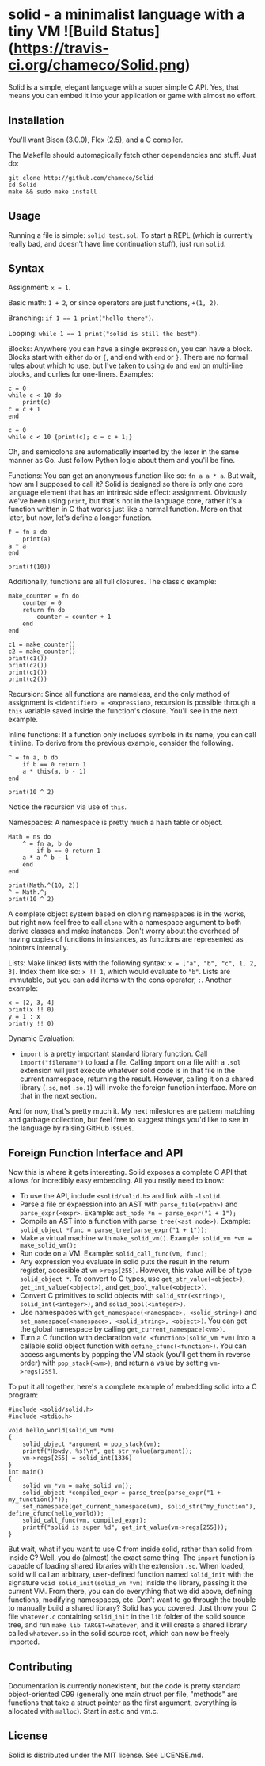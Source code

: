 solid - a minimalist language with a tiny VM ![Build Status] (https://travis-ci.org/chameco/Solid.png)
============================================

Solid is a simple, elegant language with a super simple C API. Yes, that means you can embed it into your application or game with almost no effort.

Installation
-------------

You'll want Bison (3.0.0), Flex (2.5), and a C compiler.

The Makefile should automagically fetch other dependencies and stuff. Just do:

    git clone http://github.com/chameco/Solid
    cd Solid
    make && sudo make install

Usage
------
Running a file is simple: `solid test.sol`.
To start a REPL (which is currently really bad, and doesn't have line continuation stuff), just run `solid`.

Syntax
------
Assignment: `x = 1`.

Basic math: `1 + 2`, or since operators are just functions, `+(1, 2)`.

Branching: `if 1 == 1 print("hello there")`.

Looping: `while 1 == 1 print("solid is still the best")`.

Blocks: Anywhere you can have a single expression, you can have a block. Blocks start with either `do` or `{`, and end with `end` or `}`. There are no formal rules about which to use, but I've taken to using `do` and `end` on multi-line blocks, and curlies for one-liners. Examples:

    c = 0
    while c < 10 do
    	print(c)
	c = c + 1
    end

    c = 0
    while c < 10 {print(c); c = c + 1;}

Oh, and semicolons are automatically inserted by the lexer in the same manner as Go. Just follow Python logic about them and you'll be fine.

Functions: You can get an anonymous function like so: `fn a a * a`. But wait, how am I supposed to call it? Solid is designed so there is only one core language element that has an intrinsic side effect: assignment. Obviously we've been using `print`, but that's not in the language core, rather it's a function written in C that works just like a normal function. More on that later, but now, let's define a longer function.

    f = fn a do
    	print(a)
	a * a
    end
    
    print(f(10))

Additionally, functions are all full closures. The classic example:

    make_counter = fn do
        counter = 0
        return fn do
            counter = counter + 1
        end
    end
    
    c1 = make_counter()
    c2 = make_counter()
    print(c1())
    print(c2())
    print(c1())
    print(c2())

Recursion: Since all functions are nameless, and the only method of assignment is `<identifier> = <expression>`, recursion is possible through a `this` variable saved inside the function's closure. You'll see in the next example.

Inline functions: If a function only includes symbols in its name, you can call it inline. To derive from the previous example, consider the following.

    ^ = fn a, b do
        if b == 0 return 1
        a * this(a, b - 1)
    end
    
    print(10 ^ 2)

Notice the recursion via use of `this`.

Namespaces: A namespace is pretty much a hash table or object.

    Math = ns do
        ^ = fn a, b do
            if b == 0 return 1
	    a * a ^ b - 1
        end
    end
    
    print(Math.^(10, 2))
    ^ = Math.^;
    print(10 ^ 2)

A complete object system based on cloning namespaces is in the works, but right now feel free to call `clone` with a namespace argument to both derive classes and make instances. Don't worry about the overhead of having copies of functions in instances, as functions are represented as pointers internally.

Lists: Make linked lists with the following syntax: `x = ["a", "b", "c", 1, 2, 3]`. Index them like so: `x !! 1`, which would evaluate to `"b"`. Lists are immutable, but you can add items with the cons operator, `:`. Another example:

    x = [2, 3, 4]
    print(x !! 0)
    y = 1 : x
    print(y !! 0)

Dynamic Evaluation:
 * `import` is a pretty important standard library function. Call `import("filename")` to load a file. Calling `import` on a file with a `.sol` extension will just execute whatever solid code is in that file in the current namespace, returning the result. However, calling it on a shared library (`.so`, not `.so.1`) will invoke the foreign function interface. More on that in the next section.

And for now, that's pretty much it. My next milestones are pattern matching and garbage collection, but feel free to suggest things you'd like to see in the language by raising GitHub issues.

Foreign Function Interface and API
-----------------------------------
Now this is where it gets interesting. Solid exposes a complete C API that allows for incredibly easy embedding. All you really need to know:
 * To use the API, include `<solid/solid.h>` and link with `-lsolid`.
 * Parse a file or expression into an AST with `parse_file(<path>)` and `parse_expr(<expr>`. Example: `ast_node *n = parse_expr("1 + 1");`
 * Compile an AST into a function with `parse_tree(<ast_node>)`. Example: `solid_object *func = parse_tree(parse_expr("1 + 1"));`
 * Make a virtual machine with `make_solid_vm()`. Example: `solid_vm *vm = make_solid_vm();`
 * Run code on a VM. Example: `solid_call_func(vm, func);`
 * Any expression you evaluate in solid puts the result in the return register, accesible at `vm->regs[255]`. However, this value will be of type `solid_object *`. To convert to C types, use `get_str_value(<object>)`, `get_int_value(<object>)`, and `get_bool_value(<object>)`.
 * Convert C primitives to solid objects with `solid_str(<string>)`, `solid_int(<integer>)`, and `solid_bool(<integer>)`.
 * Use namespaces with `get_namespace(<namespace>, <solid_string>)` and `set_namespace(<namespace>, <solid_string>, <object>)`. You can get the global namespace by calling `get_current_namespace(<vm>)`.
 * Turn a C function with declaration `void <function>(solid_vm *vm)` into a callable solid object function with `define_cfunc(<function>)`. You can access arguments by popping the VM stack (you'll get them in reverse order) with `pop_stack(<vm>)`, and return a value by setting `vm->regs[255]`.

To put it all together, here's a complete example of embedding solid into a C program:

    #include <solid/solid.h>
    #include <stdio.h>
    
    void hello_world(solid_vm *vm)
    {
        solid_object *argument = pop_stack(vm);
        printf("Howdy, %s!\n", get_str_value(argument));
        vm->regs[255] = solid_int(1336)
    }
    int main()
    {
        solid_vm *vm = make_solid_vm();
        solid_object *compiled_expr = parse_tree(parse_expr("1 + my_function()"));
        set_namespace(get_current_namespace(vm), solid_str("my_function"), define_cfunc(hello_world));
        solid_call_func(vm, compiled_expr);
        printf("solid is super %d", get_int_value(vm->regs[255]));
    }


But wait, what if you want to use C from inside solid, rather than solid from inside C? Well, you do (almost) the exact same thing. The `import` function is capable of loading shared libraries with the extension `.so`. When loaded, solid will call an arbitrary, user-defined function named `solid_init` with the signature `void solid_init(solid_vm *vm)` inside the library, passing it the current VM. From there, you can do everything that we did above, defining functions, modifying namespaces, etc. Don't want to go through the trouble to manually build a shared library? Solid has you covered. Just throw your C file `whatever.c` containing `solid_init` in the `lib` folder of the solid source tree, and run `make lib TARGET=whatever`, and it will create a shared library called `whatever.so` in the solid source root, which can now be freely imported.

Contributing
-------------
Documentation is currently nonexistent, but the code is pretty standard object-oriented C99 (generally one main struct per file, "methods" are functions that take a struct pointer as the first argument, everything is allocated with `malloc`). Start in ast.c and vm.c.

License
--------
Solid is distributed under the MIT license. See LICENSE.md.

